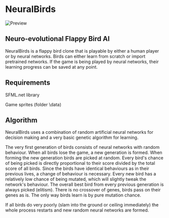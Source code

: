# NeuralBirds

![Preview](https://thumbs.gfycat.com/TimelySmoggyEquine-size_restricted.gif)

## Neuro-evolutional Flappy Bird AI
NeuralBirds is a flappy bird clone that is playable by either a human player or by neural networks. Birds can either learn from scratch or import pretrained networks. If the game is being played by neural networks, their learning progress can be saved at any point.

## Requirements
SFML.net library

Game sprites (folder \data)

## Algorithm
NeuralBirds uses a combination of random artificial neural networks for decision making and a very basic genetic algorithm for learning. 

The very first generation of birds consists of neural networks with random behaviour. When all birds lose the game, a new generation is formed. When forming the new generation birds are picked at random. Every bird's chance of being picked is directly proportional to their score divided by the total score of all birds. Since the birds have identical behaviours as in their previous lives, a change of behaviour is necessary. Every new bird has a relatively low chance of being mutated, which will slightly tweak the network's behaviour. The overall best bird from every previous generation is always picked (elitism). There is no crossover of genes, birds pass on their genes as is. The only way birds learn is by pure mutation chance. 

If all birds do very poorly (slam into the ground or ceiling immediately) the whole process restarts and new random neural networks are formed.

